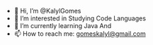 - 👋 Hi, I’m @KalylGomes
- 👀 I’m interested in Studying Code Languages
- 🌱 I’m currently learning Java And 
- 📫 How to reach me: gomeskalyl@gmail.com
